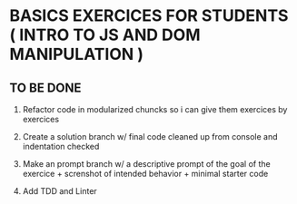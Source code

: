 # BASICS EXERCICES FOR STUDENTS ( INTRO TO JS AND DOM MANIPULATION )

## TO BE DONE
1. Refactor code in modularized chuncks so i can give them exercices by exercices

2. Create a solution branch w/ final code cleaned up from console and indentation checked

3. Make an prompt  branch w/ a descriptive prompt of the goal of the exercice + screnshot of intended behavior + minimal starter code

4. Add TDD and Linter
